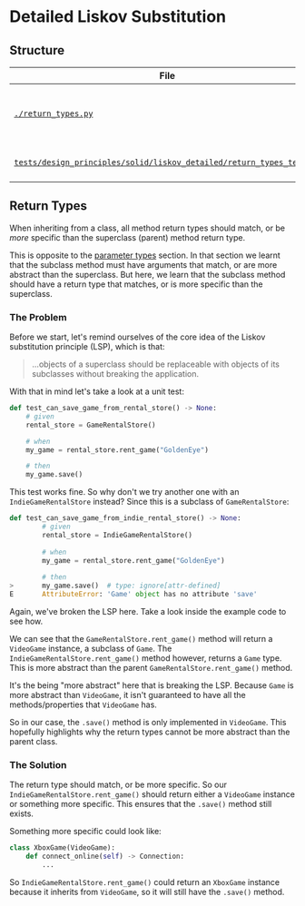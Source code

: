 # Detailed Liskov Substitution

## Structure

| File      | Description |
| ----------- | ----------- |
| [`./return_types.py`](return_types.py)      | Code example containing an anti-pattern.       |
| [`tests/design_principles/solid/liskov_detailed/return_types_test.py`](../../../../../tests/design_principles/solid/liskov_detailed/return_types_test.py)   | Unit tests to show code in action.        |

## Return Types

When inheriting from a class, all method return types should match, or be _more_
specific than the superclass (parent) method return type.

This is opposite to the [parameter types](ParameterTypes.md) section. In that section
we learnt that the subclass method must have arguments that match, or are more abstract
than the superclass. But here, we learn that the subclass method should have a return
type that matches, or is more specific than the superclass.

### The Problem

Before we start, let's remind ourselves of the core idea of the Liskov substitution 
principle (LSP), which is that:

> ...objects of a superclass should be replaceable with objects of its subclasses 
> without breaking the application.

With that in mind let's take a look at a unit test:

```python
def test_can_save_game_from_rental_store() -> None:
    # given
    rental_store = GameRentalStore()

    # when
    my_game = rental_store.rent_game("GoldenEye")

    # then
    my_game.save()
```

This test works fine. So why don't we try another one with an `IndieGameRentalStore`
instead? Since this is a subclass of `GameRentalStore`:

```python
def test_can_save_game_from_indie_rental_store() -> None:
        # given
        rental_store = IndieGameRentalStore()
    
        # when
        my_game = rental_store.rent_game("GoldenEye")
    
        # then
>       my_game.save()  # type: ignore[attr-defined]
E       AttributeError: 'Game' object has no attribute 'save'
```

Again, we've broken the LSP here. Take a look inside the example code to see how.

We can see that the `GameRentalStore.rent_game()` method will return a `VideoGame`
instance, a subclass of `Game`. The `IndieGameRentalStore.rent_game()` method however,
returns a `Game` type. This is more abstract than the parent `GameRentalStore.rent_game()`
method.

It's the being "more abstract" here that is breaking the LSP. Because `Game` is more 
abstract than `VideoGame`, it isn't guaranteed to have all the methods/properties that
`VideoGame` has.

So in our case, the `.save()` method is only implemented in `VideoGame`. This 
hopefully highlights why the return types cannot be more abstract than the parent 
class.

### The Solution

The return type should match, or be more specific. So our
`IndieGameRentalStore.rent_game()` should return either a `VideoGame` instance or 
something more specific. This ensures that the `.save()` method still exists.

Something more specific could look like:

```python
class XboxGame(VideoGame):
    def connect_online(self) -> Connection:
        ...
```

So `IndieGameRentalStore.rent_game()` could return an `XboxGame` instance because it 
inherits from `VideoGame`, so it will still have the `.save()` method.
